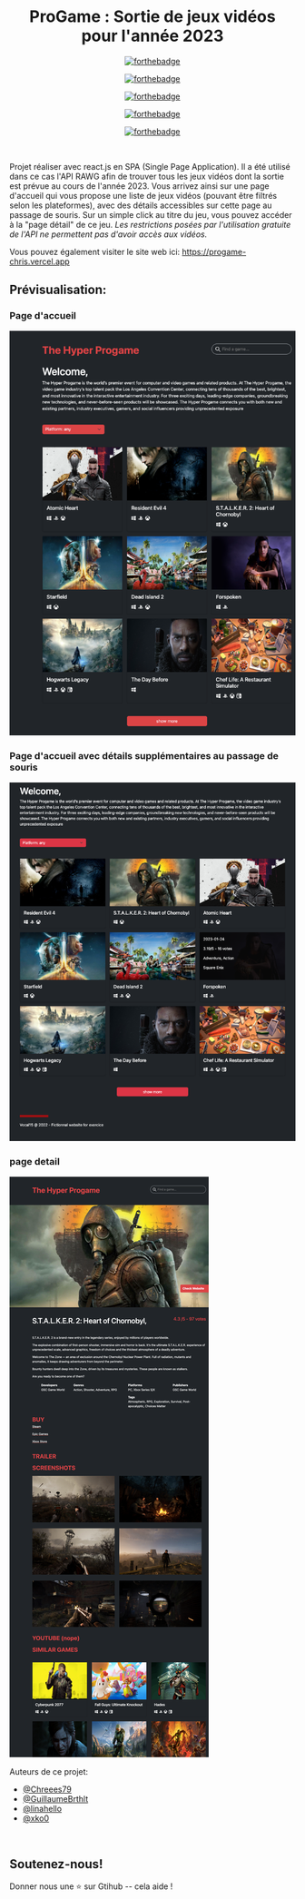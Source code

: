 <div align="center">

# ProGame : Sortie de jeux vidéos pour l'année 2023 

[![forthebadge](https://forthebadge.com/images/badges/built-with-love.svg)](https://forthebadge.com)

[![forthebadge](https://forthebadge.com/images/badges/uses-html.svg)](https://forthebadge.com)

[![forthebadge](https://forthebadge.com/images/badges/made-with-javascript.svg)](https://forthebadge.com)

[![forthebadge](https://forthebadge.com/images/badges/uses-css.svg)](https://forthebadge.com)

[![forthebadge](https://forthebadge.com/images/badges/built-by-developers.svg)](https://forthebadge.com)

</div>
</br>

Projet réaliser avec react.js en SPA (Single Page Application). Il a été utilisé dans ce cas l'API RAWG afin de trouver tous les jeux vidéos dont la sortie est prévue au cours de l'année 2023.
Vous arrivez ainsi sur une page d'accueil qui vous propose une liste de jeux vidéos (pouvant être filtrés selon les plateformes), avec des détails accessibles sur cette page au passage de souris. Sur un simple click au titre du jeu, vous pouvez accéder à la "page détail" de ce jeu.
*Les restrictions posées par l'utilisation gratuite de l'API ne permettent pas d'avoir accès aux vidéos.*


Vous pouvez également visiter le site web ici: https://progame-chris.vercel.app

## Prévisualisation:

### Page d'accueil
<img src="./src/assets/readme/progame_home.png">

### Page d'accueil avec détails supplémentaires au passage de souris
<img src="./src/assets/readme/progame_home_details_hover.png">

### page detail
<img src="./src/assets/readme/progame_detail.png">


 Auteurs de ce projet:

- [@Chreees79](https://github.com/Chreees79)
- [@GuillaumeBrthlt](https://github.com/GuillaumeBrthlt)
- [@linahello](https://github.com/linahello)
- [@xko0](https://github.com/xko0) 
</br>


## Soutenez-nous!

Donner nous une ⭐ sur Gtihub -- cela aide !

</br>

